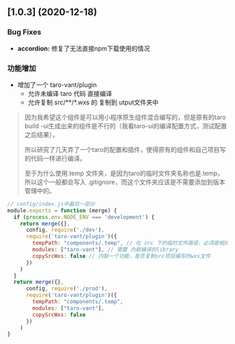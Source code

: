 ## [1.0.3] (2020-12-18)


### Bug Fixes

- **accordion:** 修复了无法直接npm下载使用的情况

### 功能增加
- 增加了一个 taro-vant/plugin
  - 允许未编译 taro 代码 直接编译
  - 允许复制 src/**/*.wxs 的 复制到 utput文件夹中

> 因为我希望这个组件是可以用小程序原生组件混合编写的，但是原有的taro build -ui生成出来的组件是不行的（我看taro-ui的编译配置方式，测试配置之后结果），
>
> 所以研究了几天弄了一个taro的配置和插件，使得原有的组件和自己项目写的代码一样进行编译。
>
> 至于为什么使用.temp 文件夹，是因为taro的临时文件夹名称也是.temp，所以这个一般都会写入 .gitignore，而这个文件夹应该是不需要添加到版本管理中的。

```js
// config/index.js中最后一部分
module.exports = function (merge) {
  if (process.env.NODE_ENV === 'development') {
    return merge({},
      config, require('./dev'),
      require('taro-vant/plugin')({
        tempPath: "components/.temp", // 在 src 下的临时文件路径，必须是相对路径 如 components/.temp => src/components/.temp
        modules: ["taro-vant"], // 需要 内联编译的library
        copySrcWxs: false // 内联一个功能，是否复制src项目编写的wxs文件
      })
    )
  }
  return merge({},
      config, require('./prod'),
      require('taro-vant/plugin')({
        tempPath: "components/.temp",
        modules: ["taro-vant"],
        copySrcWxs: false
      })
    )
}
```
